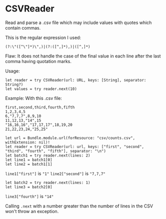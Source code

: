 # CSVReader

Read and parse a .csv file which may include values with quotes which contain commas.

This is the regular expression I used:

```(?:\"([^\"]*)\",)|(?:([^,]*),)|([^,]*)```

Flaw: It does not handle the case of the final value in each line after the last comma having quotation marks.

Usage:
```
let reader = try CSVReader(url: URL, keys: [String], separator: String?)
let values = try reader.next(10)
```

Example:
With this .csv file:
```
first,second,third,fourth,fifth
1,2,3,4,5
6,"7,7,7",8,9,10
11,12,13,"14",15
"16,16,16","17,17,17",18,19,20
21,22,23,24,"25,25"
```
```
let url = Bundle.module.url(forResource: "csv/counts.csv", withExtension: nil)!
let reader = try CSVReader(url: url, keys: ["first", "second", "third", "fourth", "fifth"], separator: "\n")
let batch1 = try reader.next(lines: 2)
let line1 = batch1[0]
let line2 = batch1[1]
```
`line1["first"]` is `"1"`
`line2["second"]` is `"7,7,7"`
```
let batch2 = try reader.next(lines: 1)
let line3 = batch2[0]
```
`line3["fourth"]` is `"14"`

Calling `.next` with a number greater than the number of lines in the CSV won't throw an exception.
